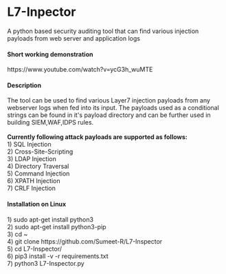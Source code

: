 # L7-Inpector
A python based security auditing tool that can find various injection payloads from web server and application logs

<h4>Short working demonstration</h4>
https://www.youtube.com/watch?v=ycG3h_wuMTE

<br>
<h4>Description</h4>
The tool can be used to find various Layer7 injection payloads from any webserver logs when fed into its input. The payloads used as a conditional strings can be found in it's payload directory and can be further used in building SIEM,WAF,IDPS rules.
<br><br>
<b>Currently following attack payloads are supported as follows:</b>
<br>
1) SQL Injection<br>
2) Cross-Site-Scripting<br>
3) LDAP Injection<br>
4) Directory Traversal<br>
5) Command Injection<br>
6) XPATH Injection<br>
7) CRLF Injection<br>

<h4>Installation on Linux</h4>
1) sudo apt-get install python3
<br>
2) sudo apt-get install python3-pip
<br>
3) cd ~
<br>
4) git clone https://github.com/Sumeet-R/L7-Inspector
<br>
5) cd L7-Inspector/
<br>
6) pip3 install -v -r requirements.txt
<br>
7) python3 L7-Inspector.py
